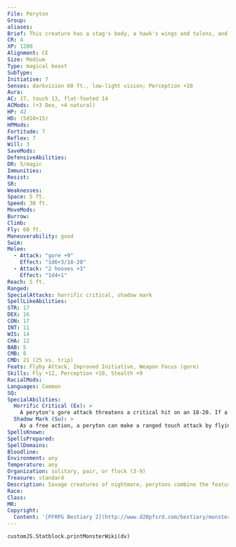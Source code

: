 ```yaml
---
File: Peryton
Group: 
aliases: 
Brief: This creature has a stag's body, a hawk's wings and talons, and the head of a slavering wolf with a rack of sharp antlers on its brow.
CR: 4
XP: 1200
Alignment: CE
Size: Medium
Type: magical beast
SubType: 
Initiative: 7
Senses: darkvision 60 ft., low-light vision; Perception +10
Aura: 
AC: 17, touch 13, flat-footed 14
ACMods: (+3 Dex, +4 natural)
HP: 42
HD: (5d10+15)
HPMods: 
Fortitude: 7
Reflex: 7
Will: 3
SaveMods: 
DefensiveAbilities: 
DR: 5/magic
Immunities: 
Resist: 
SR: 
Weaknesses: 
Space: 5 ft.
Speed: 30 ft.
MoveMods: 
Burrow: 
Climb: 
Fly: 60 ft.
Maneuverability: good
Swim: 
Melee: 
  - Attack: "gore +9"
    Effect: "1d6+3/18-20"
  - Attack: "2 hooves +3"
    Effect: "1d4+1"
Reach: 5 ft.
Ranged: 
SpecialAttacks: horrific critical, shadow mark
SpellLikeAbilities: 
STR: 17
DEX: 16
CON: 17
INT: 11
WIS: 14
CHA: 12
BAB: 5
CMB: 8
CMD: 21 (25 vs. trip)
Feats: Flyby Attack, Improved Initiative, Weapon Focus (gore)
Skills: Fly +12, Perception +10, Stealth +9
RacialMods: 
Languages: Common
SQ: 
SpecialAbilities:
  Horrific Critical (Ex): >
    A peryton's gore attack threatens a critical hit on an 18-20. If a peryton kills a humanoid foe with a critical hit, it can tear out the victim's heart with its wolf-like teeth as a free action. Any creature that witnesses this savage event must make a DC 13 Fortitude save or be shaken for 1 round. This is a mind-affecting fear effect. The save DC is Charisma-based.
  Shadow Mark (Su): >
    As a free action, a peryton can make a ranged touch attack by flying over a humanoid target-the maximum range of this attack is 300 feet.  If the peryton hits, its shadow transforms to match the shadow of the creature struck. Once a peryton has established this link, it gains a +2 morale bonus on attack rolls and damage rolls made against that target, and every time the peryton hits that target with an attack, the creature must make a DC 13 Will save or become frightened for 1 round. This is a mind-affecting fear effect. The save DC is Charisma-based.
SpellsKnown: 
SpellsPrepared: 
SpellDomains: 
Bloodline: 
Environment: any
Temperature: any
Organization: solitary, pair, or flock (3-9)
Treasure: standard
Description: Savage creatures of nightmare, perytons combine the features of stags, wolves, and great birds of prey. Though vicious beasts, perytons possess all the intelligence of a human. Perytons hunt any creature weaker than themselves, but prefer humanoid prey, as they particularly relish the taste of such creatures' still-beating hearts.  Perytons loathe all other creatures, even their own kind, and adult male perytons often attack one another on sight. However, strong females sometimes lead small family flocks composed of the alpha female, two or three weaker females, and up to six fledglings. The flock drives off males when they come of age, but females are allowed to join the pack when they mature, provided they swear allegiance to the alpha female. Unpaired males frequently attack such flocks in the hope of making off with a mate; failing that, they approach more peacefully, with offers of warm humanoid hearts (or even still-living victims) to attract females.  Perytons mate once per year. The mating ritual is short, brutal, and in the end often fatal for the male. Afterward, the female lays a single, foot-tall black egg, which hatches 7 months later.  A peryton is 4 feet in length with a wingspan of 11 feet.  It weighs 250 pounds.
Race: 
Class: 
MR: 
Copyright:
  Content: '[PFRPG Bestiary 2](http://www.d20pfsrd.com/bestiary/monster-listings/magical-beasts/peryton)'
---
```

```dataviewjs
customJS.Statblock.printMonsterWiki(dv)
```
